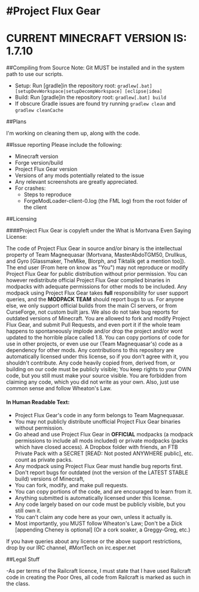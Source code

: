 #Project Flux Gear
========

# CURRENT MINECRAFT VERSION IS: 1.7.10

##Compiling from Source
Note: Git MUST be installed and in the system path to use our scripts.
* Setup: Run [gradle]in the repository root: `gradlew[.bat] [setupDevWorkspace|setupDecompWorkspace] [eclipse|idea]`
* Build: Run [gradle]in the repository root: `gradlew[.bat] build`
* If obscure Gradle issues are found try running `gradlew clean` and `gradlew cleanCache`

##Plans

I'm working on cleaning them up, along with the code.

##Issue reporting
Please include the following:

* Minecraft version
* Forge version/build
* Project Flux Gear version
* Versions of any mods potentially related to the issue 
* Any relevant screenshots are greatly appreciated.
* For crashes:
	* Steps to reproduce
	* ForgeModLoader-client-0.log (the FML log) from the root folder of the client

##Licensing

####Project Flux Gear is copyleft under the What is Mortvana Even Saying License:

The code of Project Flux Gear in source and/or binary is the intellectual property of Team Magnequasar (Mortvana, MasterAbdoTGM50, Drullkus, and Gyro [Glassmaker, TheMike, Blorph, and Tiktalik get a mention too]). The end user (From here on know as "You") may not reproduce or modify Project Flux Gear for public distribution without prior permission. You can however redistribute official Project Flux Gear compiled binaries in modpacks with adequate permissions for other mods to be included. Any modpack using Project Flux Gear takes **full** responsibility for user support queries, and the **MODPACK TEAM** should report bugs to us. For anyone else, we only support official builds from the main CI servers, or from CurseForge, not custom built jars. We also do not take bug reports for outdated versions of Minecraft. You are allowed to fork and modify Project Flux Gear, and submit Pull Requests, and even port it if the whole team happens to spontaneously implode and/or drop the project and/or wont updated to the horrible place called 1.8. You can copy portions of code for use in other projects, or even use our (Team Magnequasar's) code as a dependency for other mods. Any contributions to this repository are automatically licensed under this license, so if you don't agree with it, you shouldn't contribute. Any code heavily copied from, derived from, or building on our code must be publicly visible; You keep rights to your OWN code, but you still must make your source visible. You are forbidden from claiming any code, which you did not write as your own. Also, just use common sense and follow Wheaton's Law.

#### In Human Readable Text:

- Project Flux Gear's code in any form belongs to Team Magnequasar.
- You may not publicly distribute unofficial Project Flux Gear binaries without permission.
- Go ahead and use Project Flux Gear in **OFFICIAL** modpacks (a modpack permissions to include all mods included) or private modpacks (packs which have closed access). A Dropbox folder with friends, an FTB Private Pack with a SECRET [READ: Not posted ANYWHERE public], etc. count as private packs.
- Any modpack using Project Flux Gear must handle bug reports first.
- Don't report bugs for outdated (not the version of the LATEST STABLE build) versions of Minecraft,
- You can fork, modify, and make pull requests.
- You can copy portions of the code, and are encouraged to learn from it.
- Anything submitted is automatically licensed under this license.
- Any code largely based on our code must be publicly visible, but you still own it.
- You can't claim any code here as your own, unless it actually is.
- Most importantly, you MUST follow Wheaton's Law; Don't be a Dick [appending Cheney is optional] (Or a cork soaker, a Greggy-Greg, etc.)

If you have queries about any license or the above support restrictions, drop by our IRC channel, #MortTech on irc.esper.net

##Legal Stuff

-As per terms of the Railcraft licence, I must state that I have used Railcraft code in creating the Poor Ores, all code from Railcraft is marked as such in the class.

